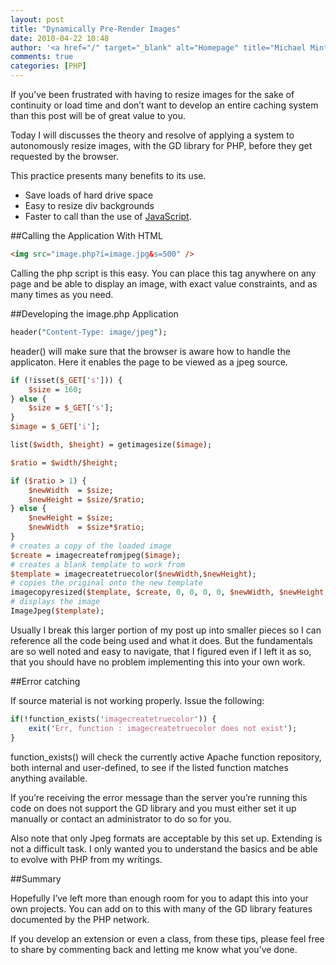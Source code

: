 ```yaml
---
layout: post
title: "Dynamically Pre-Render Images"
date: 2010-04-22 10:48
author: '<a href="/" target="_blank" alt="Homepage" title="Michael Minter">Michael Minter</a>'
comments: true
categories: [PHP]
---
```

If you’ve been frustrated with having to resize images for the sake of continuity or load time and don’t want to develop an entire caching system than this post will be of great value to you.

<!--more-->

Today I will discusses the theory and resolve of applying a system to autonomously resize images, with the GD library for PHP, before they get requested by the browser.

This practice presents many benefits to its use.

- Save loads of hard drive space
- Easy to resize div backgrounds
- Faster to call than the use of [JavaScript](/blog/server-vs-client).

##Calling the Application With HTML

``` html
<img src="image.php?i=image.jpg&s=500" />
```

Calling the php script is this easy. You can place this tag anywhere on any page and be able to display an image, with exact value constraints, and as many times as you need.

##Developing the image.php Application

``` perl
header("Content-Type: image/jpeg");
```

header() will make sure that the browser is aware how to handle the applicaton. Here it enables the page to be viewed as a jpeg source.

``` perl
if (!isset($_GET['s'])) {
    $size = 160;
} else {
    $size = $_GET['s'];
}
$image = $_GET['i'];

list($width, $height) = getimagesize($image);

$ratio = $width/$height;

if ($ratio > 1) {
    $newWidth  = $size;
    $newHeight = $size/$ratio;
} else {
    $newHeight = $size;
    $newWidth  = $size*$ratio;
}
# creates a copy of the loaded image
$create = imagecreatefromjpeg($image);
# creates a blank template to work from
$template = imagecreatetruecolor($newWidth,$newHeight);
# copies the original onto the new template
imagecopyresized($template, $create, 0, 0, 0, 0, $newWidth, $newHeight, $width, $height);
# displays the image
ImageJpeg($template);
```

Usually I break this larger portion of my post up into smaller pieces so I can reference all the code being used and what it does. But the fundamentals are so well noted and easy to navigate, that I figured even if I left it as so, that you should have no problem implementing this into your own work.

##Error catching

If source material is not working properly. Issue the following:

``` perl
if(!function_exists('imagecreatetruecolor')) {
    exit('Err, function : imagecreatetruecolor does not exist');
}
```

function_exists() will check the currently active Apache function repository, both internal and user-defined, to see if the listed function matches anything available.

If you’re receiving the error message than the server you’re running this code on does not support the GD library and you must either set it up manually or contact an administrator to do so for you.

Also note that only Jpeg formats are acceptable by this set up. Extending is not a difficult task. I only wanted you to understand the basics and be able to evolve with PHP from my writings.

##Summary

Hopefully I’ve left more than enough room for you to adapt this into your own projects. You can add on to this with many of the GD library features documented by the PHP network.

If you develop an extension or even a class, from these tips, please feel free to share by commenting back and letting me know what you’ve done.
